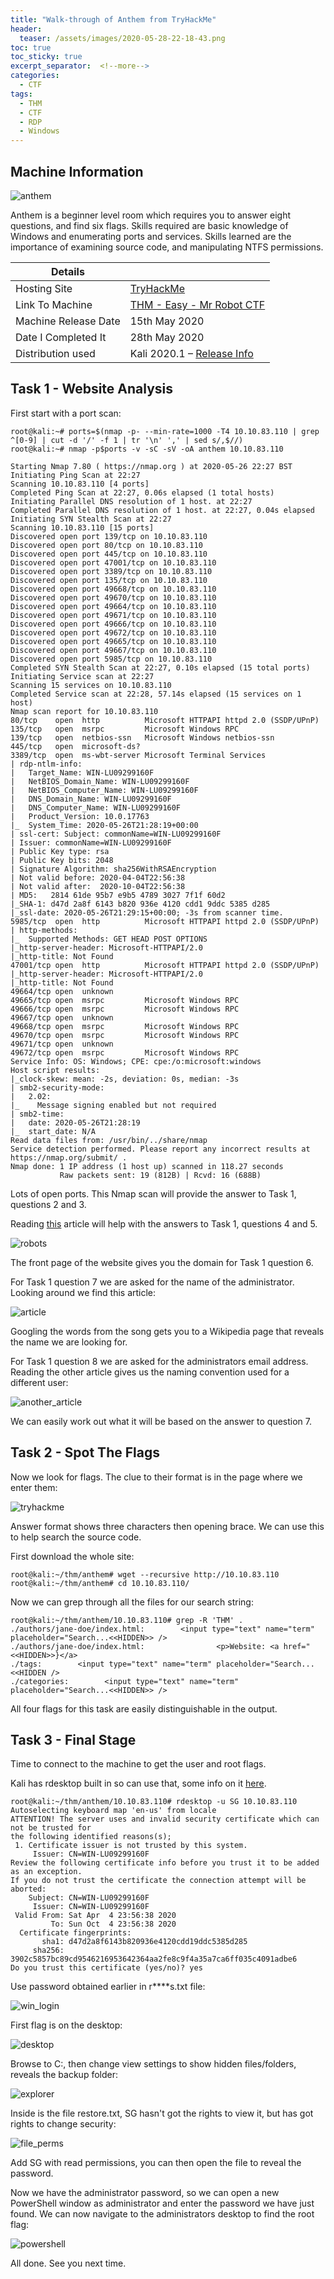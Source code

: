 ```yaml
---
title: "Walk-through of Anthem from TryHackMe"
header:
  teaser: /assets/images/2020-05-28-22-18-43.png
toc: true
toc_sticky: true
excerpt_separator:  <!--more-->
categories:
  - CTF
tags:
  - THM
  - CTF
  - RDP
  - Windows
---
```


## Machine Information

![anthem](/assets/images/2020-05-28-22-18-43.png)

Anthem is a beginner level room which requires you to answer eight questions, and find six flags. Skills required are basic knowledge of Windows and enumerating ports and services. Skills learned are the importance of examining source code, and manipulating NTFS permissions.
<!--more-->

| Details |  |
| --- | --- |
| Hosting Site | [TryHackMe](https://tryhackme.com/) |
| Link To Machine | [THM - Easy - Mr Robot CTF](https://tryhackme.com/room/anthem) |
| Machine Release Date | 15th May 2020 |
| Date I Completed It | 28th May 2020 |
| Distribution used | Kali 2020.1 – [Release Info](https://www.kali.org/releases/kali-linux-2020-1-release/) |

## Task 1 - Website Analysis

First start with a port scan:

```text
root@kali:~# ports=$(nmap -p- --min-rate=1000 -T4 10.10.83.110 | grep ^[0-9] | cut -d '/' -f 1 | tr '\n' ',' | sed s/,$//)
root@kali:~# nmap -p$ports -v -sC -sV -oA anthem 10.10.83.110

Starting Nmap 7.80 ( https://nmap.org ) at 2020-05-26 22:27 BST
Initiating Ping Scan at 22:27
Scanning 10.10.83.110 [4 ports]
Completed Ping Scan at 22:27, 0.06s elapsed (1 total hosts)
Initiating Parallel DNS resolution of 1 host. at 22:27
Completed Parallel DNS resolution of 1 host. at 22:27, 0.04s elapsed
Initiating SYN Stealth Scan at 22:27
Scanning 10.10.83.110 [15 ports]
Discovered open port 139/tcp on 10.10.83.110
Discovered open port 80/tcp on 10.10.83.110
Discovered open port 445/tcp on 10.10.83.110
Discovered open port 47001/tcp on 10.10.83.110
Discovered open port 3389/tcp on 10.10.83.110
Discovered open port 135/tcp on 10.10.83.110
Discovered open port 49668/tcp on 10.10.83.110
Discovered open port 49670/tcp on 10.10.83.110
Discovered open port 49664/tcp on 10.10.83.110
Discovered open port 49671/tcp on 10.10.83.110
Discovered open port 49666/tcp on 10.10.83.110
Discovered open port 49672/tcp on 10.10.83.110
Discovered open port 49665/tcp on 10.10.83.110
Discovered open port 49667/tcp on 10.10.83.110
Discovered open port 5985/tcp on 10.10.83.110
Completed SYN Stealth Scan at 22:27, 0.10s elapsed (15 total ports)
Initiating Service scan at 22:27
Scanning 15 services on 10.10.83.110
Completed Service scan at 22:28, 57.14s elapsed (15 services on 1 host)
Nmap scan report for 10.10.83.110
80/tcp    open  http          Microsoft HTTPAPI httpd 2.0 (SSDP/UPnP)
135/tcp   open  msrpc         Microsoft Windows RPC
139/tcp   open  netbios-ssn   Microsoft Windows netbios-ssn
445/tcp   open  microsoft-ds?
3389/tcp  open  ms-wbt-server Microsoft Terminal Services
| rdp-ntlm-info:
|   Target_Name: WIN-LU09299160F
|   NetBIOS_Domain_Name: WIN-LU09299160F
|   NetBIOS_Computer_Name: WIN-LU09299160F
|   DNS_Domain_Name: WIN-LU09299160F
|   DNS_Computer_Name: WIN-LU09299160F
|   Product_Version: 10.0.17763
|_  System_Time: 2020-05-26T21:28:19+00:00
| ssl-cert: Subject: commonName=WIN-LU09299160F
| Issuer: commonName=WIN-LU09299160F
| Public Key type: rsa
| Public Key bits: 2048
| Signature Algorithm: sha256WithRSAEncryption
| Not valid before: 2020-04-04T22:56:38
| Not valid after:  2020-10-04T22:56:38
| MD5:   2814 61de 95b7 e9b5 4789 3027 7f1f 60d2
|_SHA-1: d47d 2a8f 6143 b820 936e 4120 cdd1 9ddc 5385 d285
|_ssl-date: 2020-05-26T21:29:15+00:00; -3s from scanner time.
5985/tcp  open  http          Microsoft HTTPAPI httpd 2.0 (SSDP/UPnP)
| http-methods:
|_  Supported Methods: GET HEAD POST OPTIONS
|_http-server-header: Microsoft-HTTPAPI/2.0
|_http-title: Not Found
47001/tcp open  http          Microsoft HTTPAPI httpd 2.0 (SSDP/UPnP)
|_http-server-header: Microsoft-HTTPAPI/2.0
|_http-title: Not Found
49664/tcp open  unknown
49665/tcp open  msrpc         Microsoft Windows RPC
49666/tcp open  msrpc         Microsoft Windows RPC
49667/tcp open  unknown
49668/tcp open  msrpc         Microsoft Windows RPC
49670/tcp open  msrpc         Microsoft Windows RPC
49671/tcp open  unknown
49672/tcp open  msrpc         Microsoft Windows RPC
Service Info: OS: Windows; CPE: cpe:/o:microsoft:windows
Host script results:
|_clock-skew: mean: -2s, deviation: 0s, median: -3s
| smb2-security-mode:
|   2.02:
|_    Message signing enabled but not required
| smb2-time:
|   date: 2020-05-26T21:28:19
|_  start_date: N/A
Read data files from: /usr/bin/../share/nmap
Service detection performed. Please report any incorrect results at https://nmap.org/submit/ .
Nmap done: 1 IP address (1 host up) scanned in 118.27 seconds
           Raw packets sent: 19 (812B) | Rcvd: 16 (688B)
```

Lots of open ports. This Nmap scan will provide the answer to Task 1, questions 2 and 3.

Reading [this](https://support.google.com/webmasters/answer/6062608?hl=en) article will help with the answers to Task 1, questions 4 and 5.

![robots](/assets/images/2020-05-28-22-04-21.png)

The front page of the website gives you the domain for Task 1 question 6.

For Task 1 question 7 we are asked for the name of the administrator. Looking around we find this article:

![article](/assets/images/2020-05-28-22-05-08.png)

Googling the words from the song gets you to a Wikipedia page that reveals the name we are looking for.

For Task 1 question 8 we are asked for the administrators email address. Reading the other article gives us the naming convention used for a different user:

![another_article](/assets/images/2020-05-28-22-05-46.png)

We can easily work out what it will be based on the answer to question 7.

## Task 2 - Spot The Flags

Now we look for flags. The clue to their format is in the page where we enter them:

![tryhackme](/assets/images/2020-05-28-22-06-10.png)

Answer format shows three characters then opening brace. We can use this to help search the source code.

First download the whole site:

```text
root@kali:~/thm/anthem# wget --recursive http://10.10.83.110
root@kali:~/thm/anthem# cd 10.10.83.110/
```

Now we can grep through all the files for our search string:

```text
root@kali:~/thm/anthem/10.10.83.110# grep -R 'THM' .
./authors/jane-doe/index.html:        <input type="text" name="term" placeholder="Search...<<HIDDEN>> />
./authors/jane-doe/index.html:                <p>Website: <a href="<<HIDDEN>>}</a>
./tags:        <input type="text" name="term" placeholder="Search...<<HIDDEN />
./categories:        <input type="text" name="term" placeholder="Search...<<HIDDEN>> />
```

All four flags for this task are easily distinguishable in the output.

## Task 3 - Final Stage

Time to connect to the machine to get the user and root flags.

Kali has rdesktop built in so can use that, some info on it [here](https://www.tecmint.com/rdesktop-connect-windows-desktop-from-linux/).

```text
root@kali:~/thm/anthem/10.10.83.110# rdesktop -u SG 10.10.83.110
Autoselecting keyboard map 'en-us' from locale
ATTENTION! The server uses and invalid security certificate which can not be trusted for
the following identified reasons(s);
 1. Certificate issuer is not trusted by this system.
     Issuer: CN=WIN-LU09299160F
Review the following certificate info before you trust it to be added as an exception.
If you do not trust the certificate the connection attempt will be aborted:
    Subject: CN=WIN-LU09299160F
     Issuer: CN=WIN-LU09299160F
 Valid From: Sat Apr  4 23:56:38 2020
         To: Sun Oct  4 23:56:38 2020
  Certificate fingerprints:
       sha1: d47d2a8f6143b820936e4120cdd19ddc5385d285
     sha256: 3902c5857bc89cd9546216953642364aa2fe8c9f4a35a7ca6ff035c4091adbe6
Do you trust this certificate (yes/no)? yes
```

Use password obtained earlier in r****s.txt file:

![win_login](/assets/images/2020-05-28-22-06-35.png)

First flag is on the desktop:

![desktop](/assets/images/2020-05-28-22-06-58.png)

Browse to C:, then change view settings to show hidden files/folders, reveals the backup folder:

![explorer](/assets/images/2020-05-28-22-07-27.png)

Inside is the file restore.txt, SG hasn't got the rights to view it, but has got rights to change security:

![file_perms](/assets/images/2020-05-28-22-07-49.png)

Add SG with read permissions, you can then open the file to reveal the password.

Now we have the administrator password, so we can open a new PowerShell window as administrator and enter the password we have just found. We can now navigate to the administrators desktop to find the root flag:

![powershell](/assets/images/2020-05-28-22-08-10.png)

All done. See you next time.
